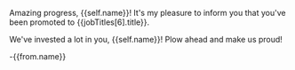Amazing progress, {{self.name}}! It's my pleasure to inform you that you've been promoted to {{jobTitles[6].title}}.

We've invested a lot in you, {{self.name}}! Plow ahead and make us proud!

-{{from.name}}
